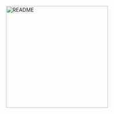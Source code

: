 <img src="https://github.com/user-attachments/assets/63f12fa1-1400-4b81-b04c-596395311abe" alt="README" width="280px" height="280px">

